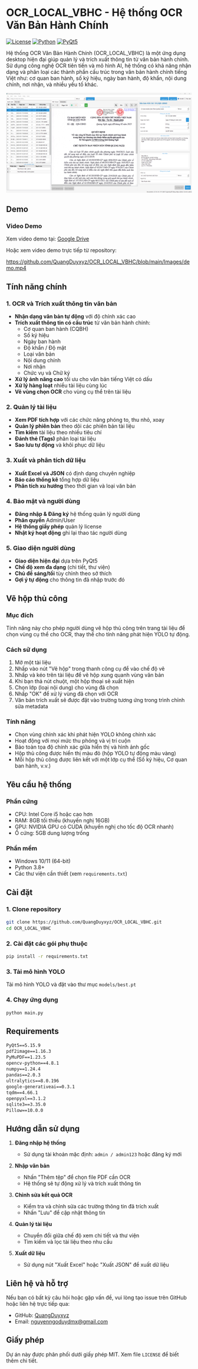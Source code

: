# OCR_LOCAL_VBHC - Hệ thống OCR Văn Bản Hành Chính

[![License](https://img.shields.io/badge/License-MIT-blue.svg)](LICENSE)
[![Python](https://img.shields.io/badge/Python-3.8%2B-blue)](https://www.python.org/)
[![PyQt5](https://img.shields.io/badge/PyQt-5.15%2B-green)](https://pypi.org/project/PyQt5/)

Hệ thống OCR Văn Bản Hành Chính (OCR_LOCAL_VBHC) là một ứng dụng desktop hiện đại giúp quản lý và trích xuất thông tin từ văn bản hành chính. Sử dụng công nghệ OCR tiên tiến và mô hình AI, hệ thống có khả năng nhận dạng và phân loại các thành phần cấu trúc trong văn bản hành chính tiếng Việt như: cơ quan ban hành, số ký hiệu, ngày ban hành, độ khẩn, nội dung chính, nơi nhận, và nhiều yếu tố khác.

![Demo OCR](Images/Demo_OCR.png)

## Demo

### Video Demo

Xem video demo tại: [Google Drive](https://drive.google.com/file/d/1AG2m2H5GhyX_I6Mcw7zgVK8h-HYZJOjN/view?usp=sharing)

Hoặc xem video demo trực tiếp từ repository:

https://github.com/QuangDuyxyz/OCR_LOCAL_VBHC/blob/main/Images/demo.mp4

## Tính năng chính

### 1. OCR và Trích xuất thông tin văn bản
- **Nhận dạng văn bản tự động** với độ chính xác cao
- **Trích xuất thông tin có cấu trúc** từ văn bản hành chính:
  - Cơ quan ban hành (CQBH)
  - Số ký hiệu
  - Ngày ban hành
  - Độ khẩn / Độ mật
  - Loại văn bản
  - Nội dung chính
  - Nơi nhận
  - Chức vụ và Chữ ký
- **Xử lý ảnh nâng cao** tối ưu cho văn bản tiếng Việt có dấu
- **Xử lý hàng loạt** nhiều tài liệu cùng lúc
- **Vẽ vùng chọn OCR** cho vùng cụ thể trên tài liệu

### 2. Quản lý tài liệu
- **Xem PDF tích hợp** với các chức năng phóng to, thu nhỏ, xoay
- **Quản lý phiên bản** theo dõi các phiên bản tài liệu
- **Tìm kiếm** tài liệu theo nhiều tiêu chí
- **Đánh thẻ (Tags)** phân loại tài liệu
- **Sao lưu tự động** và khôi phục dữ liệu

### 3. Xuất và phân tích dữ liệu
- **Xuất Excel và JSON** có định dạng chuyên nghiệp
- **Báo cáo thống kê** tổng hợp dữ liệu
- **Phân tích xu hướng** theo thời gian và loại văn bản

### 4. Bảo mật và người dùng
- **Đăng nhập & Đăng ký** hệ thống quản lý người dùng
- **Phân quyền** Admin/User
- **Hệ thống giấy phép** quản lý license
- **Nhật ký hoạt động** ghi lại thao tác người dùng

### 5. Giao diện người dùng
- **Giao diện hiện đại** dựa trên PyQt5
- **Chế độ xem đa dạng** (chi tiết, thư viện)
- **Chủ đề sáng/tối** tùy chỉnh theo sở thích
- **Gợi ý tự động** cho thông tin đã nhập trước đó

## Vẽ hộp thủ công

### Mục đích
Tính năng này cho phép người dùng vẽ hộp thủ công trên trang tài liệu để chọn vùng cụ thể cho OCR, thay thế cho tính năng phát hiện YOLO tự động.

### Cách sử dụng
1. Mở một tài liệu
2. Nhấp vào nút "Vẽ hộp" trong thanh công cụ để vào chế độ vẽ
3. Nhấp và kéo trên tài liệu để vẽ hộp xung quanh vùng văn bản
4. Khi bạn thả nút chuột, một hộp thoại sẽ xuất hiện
5. Chọn lớp (loại nội dung) cho vùng đã chọn
6. Nhấp "OK" để xử lý vùng đã chọn với OCR
7. Văn bản trích xuất sẽ được đặt vào trường tương ứng trong trình chỉnh sửa metadata

### Tính năng
- Chọn vùng chính xác khi phát hiện YOLO không chính xác
- Hoạt động với mọi mức thu phóng và vị trí cuộn
- Bảo toàn tọa độ chính xác giữa hiển thị và hình ảnh gốc
- Hộp thủ công được hiển thị màu đỏ (hộp YOLO tự động màu vàng)
- Mỗi hộp thủ công được liên kết với một lớp cụ thể (Số ký hiệu, Cơ quan ban hành, v.v.)

## Yêu cầu hệ thống

### Phần cứng
- CPU: Intel Core i5 hoặc cao hơn
- RAM: 8GB tối thiểu (khuyến nghị 16GB)
- GPU: NVIDIA GPU có CUDA (khuyến nghị cho tốc độ OCR nhanh)
- Ổ cứng: 5GB dung lượng trống

### Phần mềm
- Windows 10/11 (64-bit)
- Python 3.8+
- Các thư viện cần thiết (xem `requirements.txt`)

## Cài đặt

### 1. Clone repository

```bash
git clone https://github.com/QuangDuyxyz/OCR_LOCAL_VBHC.git
cd OCR_LOCAL_VBHC
```

### 2. Cài đặt các gói phụ thuộc

```bash
pip install -r requirements.txt
```

### 3. Tải mô hình YOLO

Tải mô hình YOLO và đặt vào thư mục `models/best.pt`

### 4. Chạy ứng dụng

```bash
python main.py
```

## Requirements

```
PyQt5==5.15.9
pdf2image==1.16.3
PyMuPDF==1.23.5
opencv-python==4.8.1
numpy==1.24.4
pandas==2.0.3
ultralytics==8.0.196
google-generativeai==0.3.1
tqdm==4.66.1
openpyxl==3.1.2
sqlite3==3.35.0
Pillow==10.0.0
```

## Hướng dẫn sử dụng

1. **Đăng nhập hệ thống**
   - Sử dụng tài khoản mặc định: `admin / admin123` hoặc đăng ký mới

2. **Nhập văn bản**
   - Nhấn "Thêm tệp" để chọn file PDF cần OCR
   - Hệ thống sẽ tự động xử lý và trích xuất thông tin

3. **Chỉnh sửa kết quả OCR**
   - Kiểm tra và chỉnh sửa các trường thông tin đã trích xuất
   - Nhấn "Lưu" để cập nhật thông tin

4. **Quản lý tài liệu**
   - Chuyển đổi giữa chế độ xem chi tiết và thư viện
   - Tìm kiếm và lọc tài liệu theo nhu cầu

5. **Xuất dữ liệu**
   - Sử dụng nút "Xuất Excel" hoặc "Xuất JSON" để xuất dữ liệu

## Liên hệ và hỗ trợ

Nếu bạn có bất kỳ câu hỏi hoặc gặp vấn đề, vui lòng tạo issue trên GitHub hoặc liên hệ trực tiếp qua:

- GitHub: [QuangDuyxyz](https://github.com/QuangDuyxyz)
- Email: nguyenngoduydmx@gmail.com

## Giấy phép

Dự án này được phân phối dưới giấy phép MIT. Xem file `LICENSE` để biết thêm chi tiết.